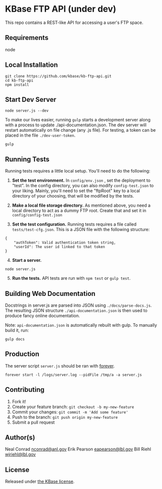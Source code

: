
# KBase FTP API (under dev)

This repo contains a REST-like API for accessing a user's FTP space.


## Requirements

node


## Local Installation

```
git clone https://github.com/kbase/kb-ftp-api.git
cd kb-ftp-api
npm install
```


## Start Dev Server

```
node server.js --dev
```

To make our lives easier, running `gulp` starts a development server along with a process to
update ./api-documentation.json.  The dev server will restart automatically on file change (any .js file).
For testing, a token can be placed in the file `./dev-user-token`.

```
gulp
```

## Running Tests

Running tests requires a little local setup. You'll need to do the following:
1. **Set the test environment.**
In `config/env.json` , set the deployment to "test". In the config directory, you can also modify `config-test.json` to your liking. Mainly, you'll need to set the "ftpRoot" key to a local directory of your choosing, that will be modified by the tests.

2. **Make a local file storage directory.**
As mentioned above, you need a local directory to act as a dummy FTP root. Create that and set it in `config/config-test.json`

3. **Set the test configuration.**
Running tests requires a file called `tests/test-cfg.json`. This is a JSON file with the following structure:
```
{
    "authToken": Valid authentication token string,
    "userId": The user id linked to that token
}
```

4. **Start a server.**
```
node server.js
```

5. **Run the tests.**
API tests are run with `npm test` or `gulp test`.


## Building Web Documentation

Docstrings in server.js are parsed into JSON using `./docs/parse-docs.js`.
The resulting JSON structure `./api-documentation.json` is then used to produce
fancy online documentation.

Note: `api-documentation.json` is automatically rebuilt with gulp.
To manually build it, run:

```
gulp docs
```


## Production

The server script `server.js` should be ran with <a href="https://github.com/foreverjs/forever">forever</a>.

```
forever start -l /logs/server.log --pidFile /tmp/a -a server.js
```


## Contributing

1. Fork it!
2. Create your feature branch: `git checkout -b my-new-feature`
3. Commit your changes: `git commit -m 'Add some feature'`
4. Push to the branch: `git push origin my-new-feature`
5. Submit a pull request

## Author(s)

Neal Conrad <nconrad@anl.gov>
Erik Pearson <eapearson@lbl.gov>
Bill Riehl <wjriehl@lbl.gov>


## License

Released under [the KBase license](https://github.com/kbase/kb-ftp-api/blob/master/LICENSE).
